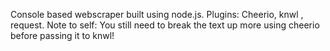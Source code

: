 Console based webscraper built using node.js. 
Plugins: Cheerio, knwl , request.
Note to self: You still need to break the text up more using cheerio before passing it to knwl!
